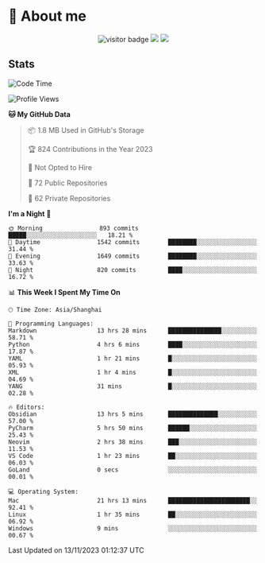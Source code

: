 <!-- ![](https://youpai.roccoshi.top/img/20200804214216.png) -->

# 🧐 About me
 
<p align="center">
<img src="https://visitor-badge.laobi.icu/badge?page_id=Lincest.Lincest&title=hits" alt="visitor badge"/>
<a href="mailto:imroccoshi@gmail.com"><img src="https://img.shields.io/badge/gmail-imroccoshi%40gmail.com-red"></a>
<a href="https://blog.roccoshi.top"><img src="https://img.shields.io/badge/blog-roccoshi-green"></a>
</p>

## Stats

<!--START_SECTION:waka-->
![Code Time](http://img.shields.io/badge/Code%20Time-748%20hrs%2049%20mins-blue)

![Profile Views](http://img.shields.io/badge/Profile%20Views-0-blue)

**🐱 My GitHub Data** 

> 📦 1.8 MB Used in GitHub's Storage 
 > 
> 🏆 824 Contributions in the Year 2023
 > 
> 🚫 Not Opted to Hire
 > 
> 📜 72 Public Repositories 
 > 
> 🔑 62 Private Repositories 
 > 
**I'm a Night 🦉** 

```text
🌞 Morning                893 commits         █████░░░░░░░░░░░░░░░░░░░░   18.21 % 
🌆 Daytime                1542 commits        ████████░░░░░░░░░░░░░░░░░   31.44 % 
🌃 Evening                1649 commits        ████████░░░░░░░░░░░░░░░░░   33.63 % 
🌙 Night                  820 commits         ████░░░░░░░░░░░░░░░░░░░░░   16.72 % 
```


📊 **This Week I Spent My Time On** 

```text
🕑︎ Time Zone: Asia/Shanghai

💬 Programming Languages: 
Markdown                 13 hrs 28 mins      ███████████████░░░░░░░░░░   58.71 % 
Python                   4 hrs 6 mins        ████░░░░░░░░░░░░░░░░░░░░░   17.87 % 
YAML                     1 hr 21 mins        █░░░░░░░░░░░░░░░░░░░░░░░░   05.93 % 
XML                      1 hr 4 mins         █░░░░░░░░░░░░░░░░░░░░░░░░   04.69 % 
YANG                     31 mins             █░░░░░░░░░░░░░░░░░░░░░░░░   02.28 % 

🔥 Editors: 
Obsidian                 13 hrs 5 mins       ██████████████░░░░░░░░░░░   57.00 % 
PyCharm                  5 hrs 50 mins       ██████░░░░░░░░░░░░░░░░░░░   25.43 % 
Neovim                   2 hrs 38 mins       ███░░░░░░░░░░░░░░░░░░░░░░   11.53 % 
VS Code                  1 hr 23 mins        ██░░░░░░░░░░░░░░░░░░░░░░░   06.03 % 
GoLand                   0 secs              ░░░░░░░░░░░░░░░░░░░░░░░░░   00.01 % 

💻 Operating System: 
Mac                      21 hrs 13 mins      ███████████████████████░░   92.41 % 
Linux                    1 hr 35 mins        ██░░░░░░░░░░░░░░░░░░░░░░░   06.92 % 
Windows                  9 mins              ░░░░░░░░░░░░░░░░░░░░░░░░░   00.67 % 
```


 Last Updated on 13/11/2023 01:12:37 UTC
<!--END_SECTION:waka-->


